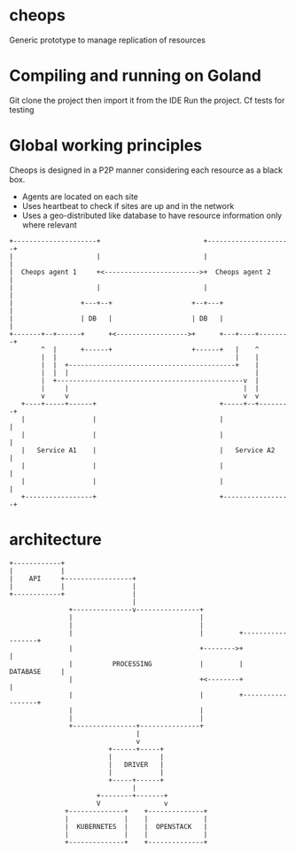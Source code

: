 # cheops

Generic prototype to manage replication of resources



# Compiling and running on Goland

Git clone the project then import it from the IDE
Run the project. 
Cf tests for testing


# Global working principles

Cheops is designed in a P2P manner considering each resource as a black box.
  + Agents are located on each site
  + Uses heartbeat to check if sites are up and in the network
  + Uses a geo-distributed like database to have resource information only where relevant


```
+---------------------+                          +---------------------+
|                     |                          |                     |
|  Cheops agent 1     +<------------------------>+  Cheops agent 2     |
|                     |                          |                     |
|                 +---+--+                    +--+---+                 |
|                 | DB   |                    | DB   |                 |
+-------+--+------+      +<------------------>+      +---+----+--------+
        ^  |      +------+                    +------+   |    ^
        |  |                                             |    |
        |  |  +------------------------------------------+    |
        |  |  |                                               |
        |  +-----------------------------------------------v  |
        |     |                                            |  |
        v     v                                            v  v
   +----+-----+------+                               +-----+--+--------+
   |                 |                               |                 |
   |                 |                               |                 |
   |   Service A1    |                               |   Service A2    |
   |                 |                               |                 |
   |                 |                               |                 |
   +-----------------+                               +-----------------+
```


# architecture


```
+------------+
|            |
|    API     +-----------------+
|            |                 |
+------------+                 |
                               |
               +---------------v----------------+
               |                                |
               |                                |
               |                                |         +------------------+
               |                                +-------->+                  |
               |          PROCESSING            |         |     DATABASE     |
               |                                +<--------+                  |
               |                                |         +------------------+
               |                                |
               |                                |
               +----------------+---------------+
                                |
                                v
                         +------+-----+
                         |            |
                         |   DRIVER   |
                         |            |
                         +-----+------+
                               |
                      +--------+-------+
                      V                v
              +--------------+    +--------------+
              |              |    |              |
              |  KUBERNETES  |    |  OPENSTACK   |
              |              |    |              |
              +--------------+    +--------------+
```
